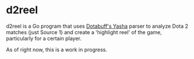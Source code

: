 # d2reel

d2reel is a Go program that uses [Dotabuff's Yasha](https://github.com/dotabuff/yasha) parser to analyze Dota 2 matches (just Source 1) and create a 'highlight reel' of the game, particularly for a certain player.

As of right now, this is a work in progress.
